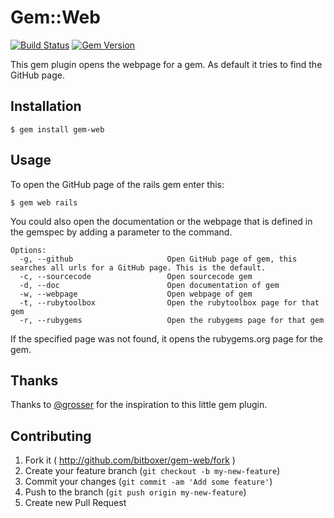 # Gem::Web

[![Build Status](https://secure.travis-ci.com/bitboxer/gem-web.png?branch=master)](http://travis-ci.com/bitboxer/gem-web) [![Gem Version](https://badge.fury.io/rb/gem-web.png)](http://badge.fury.io/rb/gem-web)

This gem plugin opens the webpage for a gem. As default it tries
to find the GitHub page.

## Installation

    $ gem install gem-web

## Usage

To open the GitHub page of the rails gem enter this:

    $ gem web rails

You could also open the documentation or the webpage that is defined in the gemspec by
adding a parameter to the command.

    Options:
      -g, --github                     Open GitHub page of gem, this searches all urls for a GitHub page. This is the default.
      -c, --sourcecode                 Open sourcecode gem
      -d, --doc                        Open documentation of gem
      -w, --webpage                    Open webpage of gem
      -t, --rubytoolbox                Open the rubytoolbox page for that gem
      -r, --rubygems                   Open the rubygems page for that gem

If the specified page was not found, it opens the rubygems.org page for the gem.

## Thanks

Thanks to [@grosser](http://github.com/grosser) for the inspiration to
this little gem plugin.

## Contributing

1. Fork it ( http://github.com/bitboxer/gem-web/fork )
2. Create your feature branch (`git checkout -b my-new-feature`)
3. Commit your changes (`git commit -am 'Add some feature'`)
4. Push to the branch (`git push origin my-new-feature`)
5. Create new Pull Request
